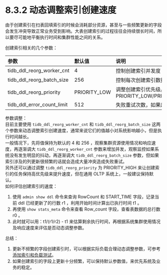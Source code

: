 # 8.3.2 动态调整索引创建速度


由于创建索引在扫表回填索引的时候会消耗部分资源，甚至与一些频繁更新的字段会发生冲突导致正常业务受到影响。大表创建索引的过程往往会持续很长时间，所以要尽可能地平衡执行时间和集群性能之间的关系。  
  
创建索引相关的几个参数：  

| 参数 | 默认值 | 说明 |
| :------------------------- | :----------- | :----------------------------------------------------------- |
| tidb_ddl_reorg_worker_cnt | 4 | 控制创建索引并发度 |
| tidb_ddl_reorg_batch_size | 256 | 控制每次创建索引数据的数量 |
| tidb_ddl_reorg_priority | PRIORITY_LOW | 调整创建索引优先级。参数有 PRIORITY_LOW/PRIORITY_NORMAL/PRIORITY_HIGH |
| tidb_ddl_error_count_limit | 512 | 失败重试次数，如果超过该次数创建索引会失败 |
  
参数调整：  
目前主要使用 `tidb_ddl_reorg_worker_cnt` 和 `tidb_ddl_reorg_batch_size` 这两个参数来动态调整索引创建速度，通常来说它们的值越小对系统影响越小，但是执行时间越长。  
一般情况下，先将值保持为默认的 4 和 256 ，观察集群资源使用情况和响应速度，再逐渐调大 `tidb_ddl_reorg_worker_cnt` 参数来增加并发，观察监控如果系统没有发生明显的抖动，再逐渐调大 `tidb_ddl_reorg_batch_size` 参数，但如果索引涉及的列更新很频繁的话就会造成大量冲突造成失败重试。  
另外还可以通过调整 `tidb_ddl_reorg_priority` 为 PRIORITY_HIGH 来让创建索引的任务保持高优先级来提升速度，但在通用 OLTP 系统上，一般建议保持默认。    
如何评估创建索引的速度：  
1. 使用 `admin show ddl` 命令来查询 RowCount 和 START_TIME 字段，记录当前 ddl 已经更新了的行数 r1 ，利用开始时间计算出已执行时间 t1 。
2. 再使用 `show stats_meta` 命令来查看 Row_count 字段，查看表数据的总行数 r0 。
3. 此时就可以用：t1/(r1/r2) - t1 来估算剩余执行时间，再根据系统集群使用情况及响应速度来评估是否动态调整参数。  
  
总结：  
1. 更新不频繁的字段创建索引时，可以根据实际负载合理动态调整参数，可参考[添加索引和负载测试](https://pingcap.com/docs-cn/stable/benchmark/add-index-with-load/#%E6%B5%8B%E8%AF%95%E6%96%B9%E6%A1%88-1-add-index-%E7%9B%AE%E6%A0%87%E5%88%97%E8%A2%AB%E9%A2%91%E7%B9%81-update)。  
2. 如果创建索引的字段上更新十分频繁，可以保持默认参数值，来优先系统及业务的稳定。  
